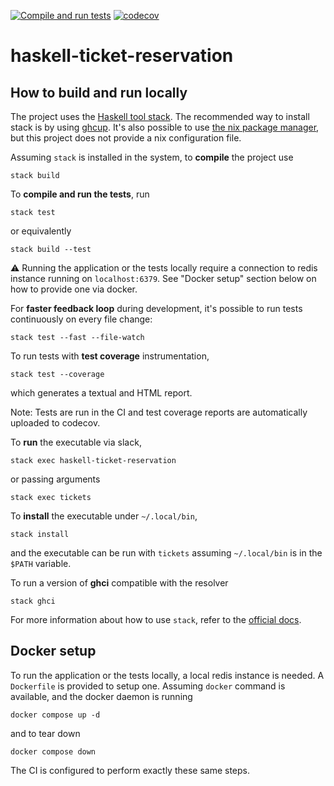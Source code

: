 [![Compile and run tests](https://github.com/alessandrocandolini/haskell-ticket-reservation/actions/workflows/ci.yml/badge.svg)](https://github.com/alessandrocandolini/haskell-ticket-reservation/actions/workflows/ci.yml) [![codecov](https://codecov.io/gh/alessandrocandolini/haskell-ticket-reservation/graph/badge.svg?token=1tCg27i1X1)](https://codecov.io/gh/alessandrocandolini/haskell-ticket-reservation)

# haskell-ticket-reservation

## How to build and run locally

The project uses the [Haskell tool stack](https://docs.haskellstack.org/en/stable/README/). The recommended way to install stack is by using [ghcup](https://www.haskell.org/ghcup/).
It's also possible to use [the nix package manager](https://nixos.org/), but this project does not provide a nix configuration file.

Assuming `stack` is installed in the system, to **compile** the project use
```
stack build
```
To **compile and run the tests**, run
```
stack test
```
or equivalently
```
stack build --test
```
⚠️ Running the application or the tests locally require a connection to redis instance running on `localhost:6379`. See "Docker setup" section below on how to provide one via docker. 

For **faster feedback loop** during development, it's possible to run tests continuously on every file change:
```
stack test --fast --file-watch
```
To run tests with **test coverage** instrumentation,
```
stack test --coverage
```
which generates a textual and HTML report.

Note: Tests are run in the CI and test coverage reports are automatically uploaded to codecov.

To **run** the executable via slack,
```
stack exec haskell-ticket-reservation
```
or passing arguments
```
stack exec tickets
```

To **install** the executable under `~/.local/bin`,
```
stack install
```
and the executable can be run with `tickets` assuming `~/.local/bin` is in the `$PATH` variable.

To run a version of **ghci** compatible with the resolver
```
stack ghci
```
For more information about how to use `stack`, refer to the [official docs](https://docs.haskellstack.org/en/stable/).


## Docker setup

To run the application or the tests locally, a local redis instance is needed. A `Dockerfile` is provided to setup one. 
Assuming `docker` command is available, and the docker daemon is running 
```
docker compose up -d
```
and to tear down 
```
docker compose down
```

The CI is configured to perform exactly these same steps. 
